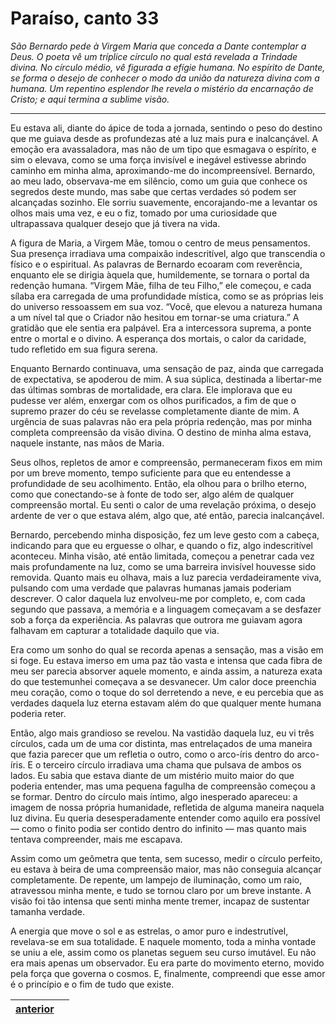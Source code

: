 # Paraíso, canto 33

_São Bernardo pede à Virgem Maria que conceda a Dante contemplar a Deus. O poeta vê um tríplice círculo no qual está revelada a Trindade divina. No círculo médio, vê figurada a efígie humana. No espírito de Dante, se forma o desejo de conhecer o modo da união da natureza divina com a humana. Um repentino esplendor lhe revela o mistério da encarnação de Cristo; e aqui termina a sublime visão._

---

Eu estava ali, diante do ápice de toda a jornada, sentindo o peso do destino que me guiava desde as profundezas até a luz mais pura e inalcançável. A emoção era avassaladora, mas não de um tipo que esmagava o espírito, e sim o elevava, como se uma força invisível e inegável estivesse abrindo caminho em minha alma, aproximando-me do incompreensível. Bernardo, ao meu lado, observava-me em silêncio, como um guia que conhece os segredos deste mundo, mas sabe que certas verdades só podem ser alcançadas sozinho. Ele sorriu suavemente, encorajando-me a levantar os olhos mais uma vez, e eu o fiz, tomado por uma curiosidade que ultrapassava qualquer desejo que já tivera na vida.

A figura de Maria, a Virgem Mãe, tomou o centro de meus pensamentos. Sua presença irradiava uma compaixão indescritível, algo que transcendia o físico e o espiritual. As palavras de Bernardo ecoaram com reverência, enquanto ele se dirigia àquela que, humildemente, se tornara o portal da redenção humana. “Virgem Mãe, filha de teu Filho,” ele começou, e cada sílaba era carregada de uma profundidade mística, como se as próprias leis do universo ressoassem em sua voz. “Você, que elevou a natureza humana a um nível tal que o Criador não hesitou em tornar-se uma criatura.” A gratidão que ele sentia era palpável. Era a intercessora suprema, a ponte entre o mortal e o divino. A esperança dos mortais, o calor da caridade, tudo refletido em sua figura serena.

Enquanto Bernardo continuava, uma sensação de paz, ainda que carregada de expectativa, se apoderou de mim. A sua súplica, destinada a libertar-me das últimas sombras de mortalidade, era clara. Ele implorava que eu pudesse ver além, enxergar com os olhos purificados, a fim de que o supremo prazer do céu se revelasse completamente diante de mim. A urgência de suas palavras não era pela própria redenção, mas por minha completa compreensão da visão divina. O destino de minha alma estava, naquele instante, nas mãos de Maria.

Seus olhos, repletos de amor e compreensão, permaneceram fixos em mim por um breve momento, tempo suficiente para que eu entendesse a profundidade de seu acolhimento. Então, ela olhou para o brilho eterno, como que conectando-se à fonte de todo ser, algo além de qualquer compreensão mortal. Eu senti o calor de uma revelação próxima, o desejo ardente de ver o que estava além, algo que, até então, parecia inalcançável.

Bernardo, percebendo minha disposição, fez um leve gesto com a cabeça, indicando para que eu erguesse o olhar, e quando o fiz, algo indescritível aconteceu. Minha visão, até então limitada, começou a penetrar cada vez mais profundamente na luz, como se uma barreira invisível houvesse sido removida. Quanto mais eu olhava, mais a luz parecia verdadeiramente viva, pulsando com uma verdade que palavras humanas jamais poderiam descrever. O calor daquela luz envolveu-me por completo, e, com cada segundo que passava, a memória e a linguagem começavam a se desfazer sob a força da experiência. As palavras que outrora me guiavam agora falhavam em capturar a totalidade daquilo que via.

Era como um sonho do qual se recorda apenas a sensação, mas a visão em si foge. Eu estava imerso em uma paz tão vasta e intensa que cada fibra de meu ser parecia absorver aquele momento, e ainda assim, a natureza exata do que testemunhei começava a se desvanecer. Um calor doce preenchia meu coração, como o toque do sol derretendo a neve, e eu percebia que as verdades daquela luz eterna estavam além do que qualquer mente humana poderia reter.

Então, algo mais grandioso se revelou. Na vastidão daquela luz, eu vi três círculos, cada um de uma cor distinta, mas entrelaçados de uma maneira que fazia parecer que um refletia o outro, como o arco-íris dentro do arco-íris. E o terceiro círculo irradiava uma chama que pulsava de ambos os lados. Eu sabia que estava diante de um mistério muito maior do que poderia entender, mas uma pequena fagulha de compreensão começou a se formar. Dentro do círculo mais íntimo, algo inesperado apareceu: a imagem de nossa própria humanidade, refletida de alguma maneira naquela luz divina. Eu queria desesperadamente entender como aquilo era possível — como o finito podia ser contido dentro do infinito — mas quanto mais tentava compreender, mais me escapava.

Assim como um geômetra que tenta, sem sucesso, medir o círculo perfeito, eu estava à beira de uma compreensão maior, mas não conseguia alcançar completamente. De repente, um lampejo de iluminação, como um raio, atravessou minha mente, e tudo se tornou claro por um breve instante. A visão foi tão intensa que senti minha mente tremer, incapaz de sustentar tamanha verdade.

A energia que move o sol e as estrelas, o amor puro e indestrutível, revelava-se em sua totalidade. E naquele momento, toda a minha vontade se uniu a ele, assim como os planetas seguem seu curso imutável. Eu não era mais apenas um observador. Eu era parte do movimento eterno, movido pela força que governa o cosmos. E, finalmente, compreendi que esse amor é o princípio e o fim de tudo que existe.

| [anterior](/c_paraiso/32/README.md) |  |
|----------|---------|

